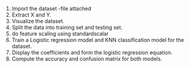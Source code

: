 1. Import the dataset -file attached 
2. Extract X  and Y.
3. Visualize the dataset.
4. Split the data into training set and testing set. 
5. do feature scaling using standardscalar
6. Train a Logistic regression model  and KNN classification model for the dataset. 
7. Display the coefficients and form the logistic regression equation. 
8. Compute the accuracy and confusion matrix for both models.